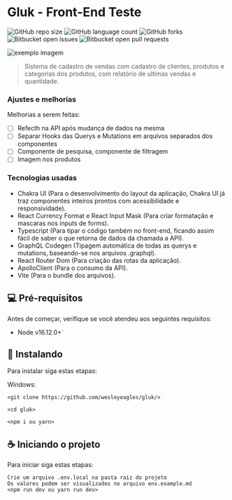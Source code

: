 # Gluk - Front-End Teste

<!---Esses são exemplos. Veja https://shields.io para outras pessoas ou para personalizar este conjunto de escudos. Você pode querer incluir dependências, status do projeto e informações de licença aqui--->

![GitHub repo size](https://img.shields.io/github/repo-size/iuricode/README-template?style=for-the-badge)
![GitHub language count](https://img.shields.io/github/languages/count/iuricode/README-template?style=for-the-badge)
![GitHub forks](https://img.shields.io/github/forks/iuricode/README-template?style=for-the-badge)
![Bitbucket open issues](https://img.shields.io/bitbucket/issues/iuricode/README-template?style=for-the-badge)
![Bitbucket open pull requests](https://img.shields.io/bitbucket/pr-raw/iuricode/README-template?style=for-the-badge)

<img src="https://uploaddeimagens.com.br/images/004/058/865/full/Capturar.PNG?1665627834" alt="exemplo imagem">

> Sistema de cadastro de vendas com cadastro de clientes, produtos e categorias dos produtos, com relatório de ultimas vendas e quantidade.

### Ajustes e melhorias

Melhorias a serem feitas:

- [ ] Refecth na API após mudança de dados na mesma
- [ ] Separar Hooks das Querys e Mutations em arquivos separados dos componentes  
- [ ] Componente de pesquisa, componente de filtragem
- [ ] Imagem nos produtos

### Tecnologias usadas

* Chakra UI (Para o desenvolvimento do layout da aplicação, Chakra UI já traz componentes inteiros prontos com acessibilidade e responsividade).
* React Currency Format e React Input Mask (Para criar formatação e mascaras nos inputs de forms).
* Typescript (Para tipar o código também no front-end, ficando assim fácil de saber o que retorna de dados da chamada a API).
* GraphQL Codegen (Tipagem automática de todas as  querys e mutations, baseando-se nos arquivos .graphql).
* React Router Dom (Para criação  das rotas da aplicação).
* ApolloClient (Para o consumo da API).
* Vite (Para o bundle dos arquivos).

## 💻 Pré-requisitos

Antes de começar, verifique se você atendeu aos seguintes requisitos:
* Node v16.12.0+`

## 🚀 Instalando

Para instalar siga estas etapas:

Windows:
```
<git clone https://github.com/wesleyeagles/gluk/>

<cd gluk>

<npm i ou yarn>
```

## ☕ Iniciando o projeto

Para iniciar siga estas etapas:

```
Crie um arquivo .env.local na pasta raiz do projeto
Os valores podem ser visualizados no arquivo env.example.md
<npm run dev ou yarn run dev>
```

